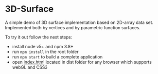 # 3D-Surface

A simple demo of 3D surface implementation based on 2D-array data set.
Implemented both by vertices and by parametric function surfaces.

To try it out follow the next steps:
 - install node v5+ and npm 3.8+
 - run `npm install` in the root folder
 - run `npm start` to build a complete application
 - open [index.html](index.html) located in dist folder for any browser which supports webGL and CSS3 
